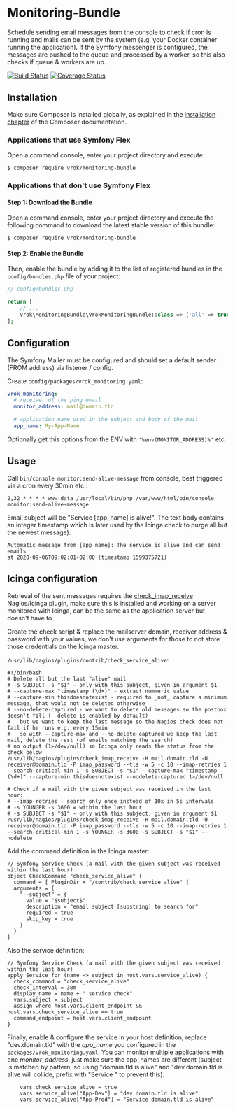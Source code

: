 # Monitoring-Bundle

Schedule sending email messages from the console to check if cron is running
and mails can be sent by the system (e.g. your Docker container running the application).
If the Symfony messenger is configured, the messages are pushed to the queue and processed by a worker, so this also
checks if queue & workers are up. 

[![Build Status](https://travis-ci.org/j-schumann/monitoring-bundle.svg?branch=master)](https://travis-ci.org/j-schumann/monitoring-bundle)
[![Coverage Status](https://coveralls.io/repos/github/j-schumann/monitoring-bundle/badge.svg?branch=master)](https://coveralls.io/github/j-schumann/monitoring-bundle?branch=master)

## Installation

Make sure Composer is installed globally, as explained in the
[installation chapter](https://getcomposer.org/doc/00-intro.md)
of the Composer documentation.

### Applications that use Symfony Flex

Open a command console, enter your project directory and execute:

```console
$ composer require vrok/monitoring-bundle
```

### Applications that don't use Symfony Flex
#### Step 1: Download the Bundle

Open a command console, enter your project directory and execute the
following command to download the latest stable version of this bundle:

```console
$ composer require vrok/monitoring-bundle
```

#### Step 2: Enable the Bundle

Then, enable the bundle by adding it to the list of registered bundles
in the `config/bundles.php` file of your project:

```php
// config/bundles.php

return [
    // ...
    Vrok\MonitoringBundle\VrokMonitoringBundle::class => ['all' => true],
];
```

## Configuration
The Symfony Mailer must be configured and should set a default sender
(FROM address) via listener / config.

Create `config/packages/vrok_monitoring.yaml`:
```yaml
vrok_monitoring:
  # receiver of the ping email
  monitor_address: mail@domain.tld

  # application name used in the subject and body of the mail
  app_name: My-App-Name
```

Optionally get this options from the ENV with `'%env(MONITOR_ADDRESS)%'` etc. 

## Usage

Call `bin/console monitor:send-alive-message` from console, best triggered via
a cron every 30min etc.:

```
2,32 * * * * www-data /usr/local/bin/php /var/www/html/bin/console monitor:send-alive-message
```

Email subject will be "Service [app_name] is alive!".
The text body contains an integer timestamp which is later used by the Icinga check
to purge all but the newest message): 
```
Automatic message from [app_name]: The service is alive and can send emails
at 2020-09-06T09:02:01+02:00 (timestamp 1599375721)
```

## Icinga configuration

Retrieval of the sent messages requires the [check_imap_receive](http://buhacoff.net/software/check_email_delivery/check_imap_receive.html)
Nagios/Icinga plugin, make sure this is installed and working on a server monitored with Icinga, can be the same as the
application server but doesn't have to.

Create the check script & replace the mailserver domain, receiver address & password with your values, we don't use
arguments for those to not store those credentials on the Icinga master.

`/usr/lib/nagios/plugins/contrib/check_service_alive`:
```shell script
#!/bin/bash
# Delete all but the last "alive" mail
# -s SUBJECT -s "$1" - only with this subject, given in argument $1
# --capture-max "timestamp (\d+)" - extract nummeric value
# --capture-min thisdoesnotexist - required to _not_ capture a minimum message, that would not be deleted otherwise 
# --no-delete-captured - we want to delete old messages so the postbox doesn't fill (--delete is enabled by default)
#   but we want to keep the last message so the Nagios check does not fail if he runs e.g. every 15min
#   so with --capture-max and --no-delete-captured we keep the last mail, delete the rest (of emails matching the search)
# no output (1>/dev/null) so Icinga only reads the status from the check below 
/usr/lib/nagios/plugins/check_imap_receive -H mail.domain.tld -U receiver@domain.tld -P imap_password --tls -w 5 -c 10 --imap-retries 1 --search-critical-min 1 -s SUBJECT -s "$1" --capture-max "timestamp (\d+)" --capture-min thisdoesnotexist --nodelete-captured 1>/dev/null

# Check if a mail with the given subject was received in the last hour:
# --imap-retries - search only once instead of 10x in 5s intervals
# -s YOUNGER -s 3600 = within the last hour
# -s SUBJECT -s "$1" - only with this subject, given in argument $1
/usr/lib/nagios/plugins/check_imap_receive -H mail.domain.tld -U receiver@domain.tld -P imap_password --tls -w 5 -c 10 --imap-retries 1 --search-critical-min 1 -s YOUNGER -s 3600 -s SUBJECT -s "$1" --nodelete
```


Add the command definition in the Icinga master:
```
// Symfony Service Check (a mail with the given subject was received within the last hour)
object CheckCommand "check_service_alive" {
  command = [ PluginDir + "/contrib/check_service_alive" ]
  arguments = {
    "--subject" = {
      value = "$subject$"
      description = "email subject [substring] to search for"
      required = true
      skip_key = true
    }
  }
}
```

Also the service definition:
```
// Symfony Service Check (a mail with the given subject was received within the last hour)
apply Service for (name => subject in host.vars.service_alive) {
  check_command = "check_service_alive"
  check_interval = 30m
  display_name = name + " service check"
  vars.subject = subject
  assign where host.vars.client_endpoint && host.vars.check_service_alive == true
  command_endpoint = host.vars.client_endpoint
}
```

Finally, enable & configure the service in your host definition,
replace "dev.domain.tld" with the _app_name_ you configured in the
`packages/vrok_monitoring.yaml`. You can monitor multiple applications with one _monitor_address_, just make sure the
app_names are different (subject is matched by pattern, so using "domain.tld is alive" and "dev.domain.tld is alive will
collide, prefix with "Service " to prevent this):
```
    vars.check_service_alive = true
    vars.service_alive["App-Dev"] = "dev.domain.tld is alive"
    vars.service_alive["App-Prod"] = "Service domain.tld is alive"
```